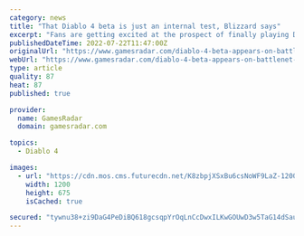 ```yaml
---
category: news
title: "That Diablo 4 beta is just an internal test, Blizzard says"
excerpt: "Fans are getting excited at the prospect of finally playing Diablo 4 now that the beta has appeared on the Battle.net launcher. Last month's Xbox and Bethesda showcase revealed Diablo 4 is set to ..."
publishedDateTime: 2022-07-22T11:47:00Z
originalUrl: "https://www.gamesradar.com/diablo-4-beta-appears-on-battlenet-launcher-exciting-fans/"
webUrl: "https://www.gamesradar.com/diablo-4-beta-appears-on-battlenet-launcher-exciting-fans/"
type: article
quality: 87
heat: 87
published: true

provider:
  name: GamesRadar
  domain: gamesradar.com

topics:
  - Diablo 4

images:
  - url: "https://cdn.mos.cms.futurecdn.net/K8zbpjXSxBu6csNoWF9LaZ-1200-80.jpg"
    width: 1200
    height: 675
    isCached: true

secured: "tywnu38+zi9DaG4PeDiBQ618gcsqpYrOqLnCcDwxILKwGOUwD3w5TaG14dSauj55Bzl32sH2r7EOTJeSCG8GLPvfeqo+PTViINFQEgAAAlZB/6GK+BSV/TlrI0IEcHX58p34UIbgUnn1/+DQqUIdqlSxFmfeBCQssSfSJZy0+BtjOJPZHuCBSqTCs+9VBJ2hH7lhaR8LiNQusg3MBeztzEPhEjryWNFhg/pYJOjKI2mpWwBdNT4rphtU30ZD8XsQftZlYXcpvlmuDq/lpPmdYIPnfphjFqzzaJ6xrDhEriZQt2Dg0cW9wr58ZsVK3JfMwpmYoy+s5tQBaU0lUS/Cz8re1FQOsT7rykRIWZmgAJA=;TkM9aygm1xokFfm+j6YUqg=="
---
```


